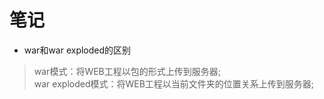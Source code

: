 # 笔记

- war和war exploded的区别
> war模式：将WEB工程以包的形式上传到服务器;<br>
> war exploded模式：将WEB工程以当前文件夹的位置关系上传到服务器;<br>